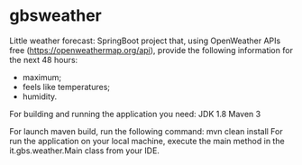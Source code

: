 # gbsweather
Little weather forecast: 
SpringBoot project that, using OpenWeather APIs free (https://openweathermap.org/api), provide the following information for the next 48 hours: 
- maximum; 
- feels like temperatures;
- humidity. 

For building and running the application you need:
JDK 1.8
Maven 3

For launch maven build, run the following command: mvn clean install
For run the application on your local machine, execute the main method in the it.gbs.weather.Main class from your IDE.
